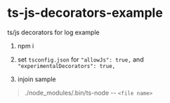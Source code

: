 # ts-js-decorators-example
ts/js decorators for log example

1. npm i

2. set `tsconfig.json`  for `"allowJs": true,` and `  "experimentalDecorators": true,`

3. injoin sample

> ./node_modules/.bin/ts-node -- `<file name>`
